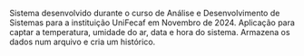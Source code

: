 Sistema desenvolvido durante o curso de Análise e Desenvolvimento de Sistemas para a instituição UniFecaf em Novembro de 2024.
Aplicação para captar a temperatura, umidade do ar, data e hora do sistema.
Armazena os dados num arquivo e cria um histórico.
